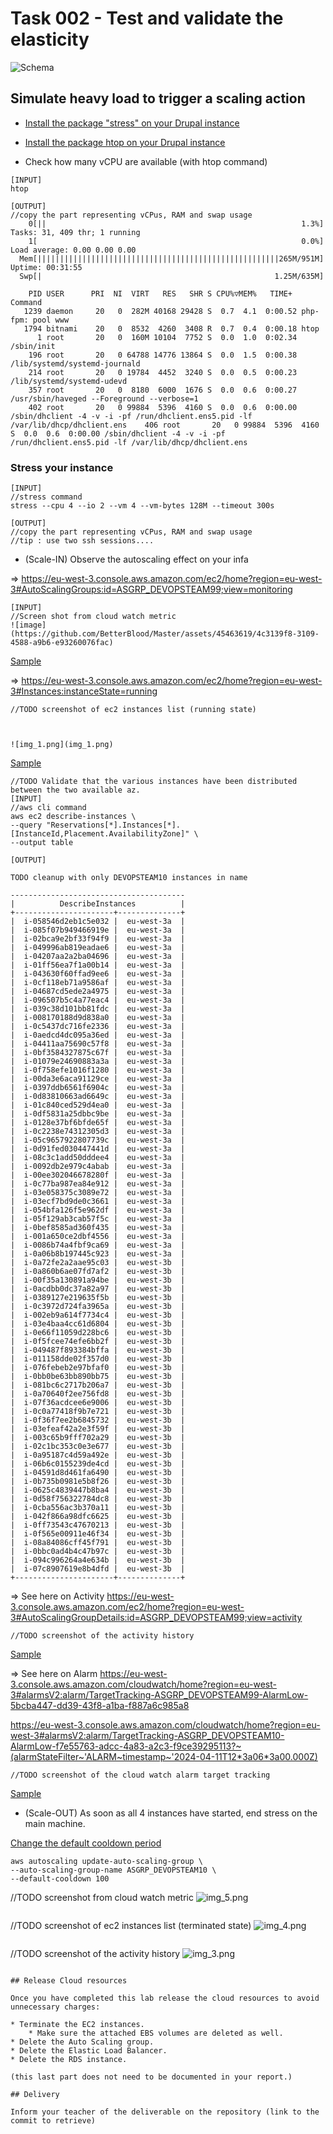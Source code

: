 # Task 002 - Test and validate the elasticity

![Schema](./img/CLD_AWS_INFA.PNG)


## Simulate heavy load to trigger a scaling action

* [Install the package "stress" on your Drupal instance](https://www.geeksforgeeks.org/linux-stress-command-with-examples/)

* [Install the package htop on your Drupal instance](https://www.geeksforgeeks.org/htop-command-in-linux-with-examples/)

* Check how many vCPU are available (with htop command)

```
[INPUT]
htop

[OUTPUT]
//copy the part representing vCPus, RAM and swap usage
    0[||                                                         1.3%]   Tasks: 31, 409 thr; 1 running
    1[                                                           0.0%]   Load average: 0.00 0.00 0.00
  Mem[||||||||||||||||||||||||||||||||||||||||||||||||||||||265M/951M]   Uptime: 00:31:55
  Swp[|                                                    1.25M/635M]

    PID USER      PRI  NI  VIRT   RES   SHR S CPU%▽MEM%   TIME+  Command
   1239 daemon     20   0  282M 40168 29428 S  0.7  4.1  0:00.52 php-fpm: pool www
   1794 bitnami    20   0  8532  4260  3408 R  0.7  0.4  0:00.18 htop
      1 root       20   0  160M 10104  7752 S  0.0  1.0  0:02.34 /sbin/init
    196 root       20   0 64788 14776 13864 S  0.0  1.5  0:00.38 /lib/systemd/systemd-journald
    214 root       20   0 19784  4452  3240 S  0.0  0.5  0:00.23 /lib/systemd/systemd-udevd
    357 root       20   0  8180  6000  1676 S  0.0  0.6  0:00.27 /usr/sbin/haveged --Foreground --verbose=1
    402 root       20   0 99884  5396  4160 S  0.0  0.6  0:00.00 /sbin/dhclient -4 -v -i -pf /run/dhclient.ens5.pid -lf /var/lib/dhcp/dhclient.ens    406 root       20   0 99884  5396  4160 S  0.0  0.6  0:00.00 /sbin/dhclient -4 -v -i -pf /run/dhclient.ens5.pid -lf /var/lib/dhcp/dhclient.ens
```

### Stress your instance

```
[INPUT]
//stress command
stress --cpu 4 --io 2 --vm 4 --vm-bytes 128M --timeout 300s

[OUTPUT]
//copy the part representing vCPus, RAM and swap usage
//tip : use two ssh sessions....
```

* (Scale-IN) Observe the autoscaling effect on your infa

=> https://eu-west-3.console.aws.amazon.com/ec2/home?region=eu-west-3#AutoScalingGroups:id=ASGRP_DEVOPSTEAM99;view=monitoring
```
[INPUT]
//Screen shot from cloud watch metric
![image](https://github.com/BetterBlood/Master/assets/45463619/4c3139f8-3109-4588-a9b6-e93260076fac)

```
[Sample](./img/CLD_AWS_CLOUDWATCH_CPU_METRICS.PNG)

=> https://eu-west-3.console.aws.amazon.com/ec2/home?region=eu-west-3#Instances:instanceState=running

```
//TODO screenshot of ec2 instances list (running state)



![img_1.png](img_1.png)

```
[Sample](./img/CLD_AWS_EC2_LIST.PNG)

```
//TODO Validate that the various instances have been distributed between the two available az.
[INPUT]
//aws cli command
aws ec2 describe-instances \
--query "Reservations[*].Instances[*].[InstanceId,Placement.AvailabilityZone]" \
--output table

[OUTPUT]

TODO cleanup with only DEVOPSTEAM10 instances in name

---------------------------------------
|          DescribeInstances          |
+----------------------+--------------+
|  i-058546d2eb1c5e032 |  eu-west-3a  |
|  i-085f07b949466919e |  eu-west-3a  |
|  i-02bca9e2bf33f94f9 |  eu-west-3a  |
|  i-049996ab819eadae6 |  eu-west-3a  |
|  i-04207aa2a2ba04696 |  eu-west-3a  |
|  i-01ff56ea7f1a00b14 |  eu-west-3a  |
|  i-043630f60ffad9ee6 |  eu-west-3a  |
|  i-0cf118eb71a9586af |  eu-west-3a  |
|  i-04687cd5ede2a4975 |  eu-west-3a  |
|  i-096507b5c4a77eac4 |  eu-west-3a  |
|  i-039c38d101bb81fdc |  eu-west-3a  |
|  i-008170188d9d838a0 |  eu-west-3a  |
|  i-0c5437dc716fe2336 |  eu-west-3a  |
|  i-0aedcd4dc095a36ed |  eu-west-3a  |
|  i-04411aa75690c57f8 |  eu-west-3a  |
|  i-0bf3584327875c67f |  eu-west-3a  |
|  i-01079e24690883a3a |  eu-west-3a  |
|  i-0f758efe1016f1280 |  eu-west-3a  |
|  i-00da3e6aca91129ce |  eu-west-3a  |
|  i-0397ddb6561f6904c |  eu-west-3a  |
|  i-0d83810663ad6649c |  eu-west-3a  |
|  i-01c840ced529d4ea0 |  eu-west-3a  |
|  i-0df5831a25dbbc9be |  eu-west-3a  |
|  i-0128e37bf6bfde65f |  eu-west-3a  |
|  i-0c2238e74312305d3 |  eu-west-3a  |
|  i-05c9657922807739c |  eu-west-3a  |
|  i-0d91fed030447441d |  eu-west-3a  |
|  i-08c3c1add50dddee4 |  eu-west-3a  |
|  i-0092db2e979c4abab |  eu-west-3a  |
|  i-00ee302046678280f |  eu-west-3a  |
|  i-0c77ba987ea84e912 |  eu-west-3a  |
|  i-03e058375c3089e72 |  eu-west-3a  |
|  i-03ecf7bd9de0c3661 |  eu-west-3a  |
|  i-054bfa126f5e962df |  eu-west-3a  |
|  i-05f129ab3cab57f5c |  eu-west-3a  |
|  i-0bef8585ad360f435 |  eu-west-3a  |
|  i-001a650ce2dbf4556 |  eu-west-3a  |
|  i-0086b74a4fbf9ca69 |  eu-west-3a  |
|  i-0a06b8b197445c923 |  eu-west-3a  |
|  i-0a72fe2a2aae95c03 |  eu-west-3b  |
|  i-0a860b6ae07fd7af2 |  eu-west-3b  |
|  i-00f35a130891a94be |  eu-west-3b  |
|  i-0acdbb0dc37a82a97 |  eu-west-3b  |
|  i-0389127e219635f5b |  eu-west-3b  |
|  i-0c3972d724fa3965a |  eu-west-3b  |
|  i-002eb9a614f7734c4 |  eu-west-3b  |
|  i-03e4baa4cc61d6804 |  eu-west-3b  |
|  i-0e66f11059d228bc6 |  eu-west-3b  |
|  i-0f5fcee74efe6bb2f |  eu-west-3b  |
|  i-049487f893384bffa |  eu-west-3b  |
|  i-011158dde02f357d0 |  eu-west-3b  |
|  i-076febeb2e97bfaf0 |  eu-west-3b  |
|  i-0bb0be63bb890bb75 |  eu-west-3b  |
|  i-081bc6c2717b206a7 |  eu-west-3b  |
|  i-0a70640f2ee756fd8 |  eu-west-3b  |
|  i-07f36acdcee6e9006 |  eu-west-3b  |
|  i-0c0a77418f9b7e721 |  eu-west-3b  |
|  i-0f36f7ee2b6845732 |  eu-west-3b  |
|  i-03efeaf42a2e3f59f |  eu-west-3b  |
|  i-003c65b9fff702a29 |  eu-west-3b  |
|  i-02c1bc353c0e3e677 |  eu-west-3b  |
|  i-0a95187c4d59a492e |  eu-west-3b  |
|  i-06b6c0155239de4cd |  eu-west-3b  |
|  i-04591d8d461fa6490 |  eu-west-3b  |
|  i-0b735b0981e5b8f26 |  eu-west-3b  |
|  i-0625c4839447b8ba4 |  eu-west-3b  |
|  i-0d58f756322784dc8 |  eu-west-3b  |
|  i-0cba556ac3b370a11 |  eu-west-3b  |
|  i-042f866a98dfc6625 |  eu-west-3b  |
|  i-0ff73543c47670213 |  eu-west-3b  |
|  i-0f565e00911e46f34 |  eu-west-3b  |
|  i-08a84086cff45f791 |  eu-west-3b  |
|  i-0bbc0ad4b4c47b97c |  eu-west-3b  |
|  i-094c996264a4e634b |  eu-west-3b  |
|  i-07c8907619e8b4dfd |  eu-west-3b  |
+----------------------+--------------+

```

=> See here on
Activity https://eu-west-3.console.aws.amazon.com/ec2/home?region=eu-west-3#AutoScalingGroupDetails:id=ASGRP_DEVOPSTEAM99;view=activity
```
//TODO screenshot of the activity history
```
[Sample](./img/CLD_AWS_ASG_ACTIVITY_HISTORY.PNG)

=> See here on
Alarm https://eu-west-3.console.aws.amazon.com/cloudwatch/home?region=eu-west-3#alarmsV2:alarm/TargetTracking-ASGRP_DEVOPSTEAM99-AlarmLow-5bcba447-dd39-43f8-a1ba-f887a6c985a8

https://eu-west-3.console.aws.amazon.com/cloudwatch/home?region=eu-west-3#alarmsV2:alarm/TargetTracking-ASGRP_DEVOPSTEAM10-AlarmLow-f7e55763-adcc-4a83-a2c3-f9ce39295113?~(alarmStateFilter~'ALARM~timestamp~'2024-04-11T12*3a06*3a00.000Z)
```
//TODO screenshot of the cloud watch alarm target tracking
```
[Sample](./img/CLD_AWS_CLOUDWATCH_ALARMHIGH_STATS.PNG)


* (Scale-OUT) As soon as all 4 instances have started, end stress on the main machine.

[Change the default cooldown period](https://docs.aws.amazon.com/autoscaling/ec2/userguide/ec2-auto-scaling-scaling-cooldowns.html)

```
aws autoscaling update-auto-scaling-group \
--auto-scaling-group-name ASGRP_DEVOPSTEAM10 \
--default-cooldown 100 

```
//TODO screenshot from cloud watch metric
![img_5.png](img_5.png)
```

```
//TODO screenshot of ec2 instances list (terminated state)
![img_4.png](img_4.png)
```

```
//TODO screenshot of the activity history
![img_3.png](img_3.png)
```

## Release Cloud resources

Once you have completed this lab release the cloud resources to avoid
unnecessary charges:

* Terminate the EC2 instances.
    * Make sure the attached EBS volumes are deleted as well.
* Delete the Auto Scaling group.
* Delete the Elastic Load Balancer.
* Delete the RDS instance.

(this last part does not need to be documented in your report.)

## Delivery

Inform your teacher of the deliverable on the repository (link to the commit to retrieve)